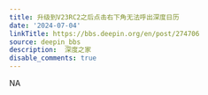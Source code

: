 ```yaml
---
title: 升级到V23RC2之后点击右下角无法呼出深度日历
date: '2024-07-04'
linkTitle: https://bbs.deepin.org/en/post/274706
source: deepin_bbs
description:  深度之家 
disable_comments: true
---
```

NA
